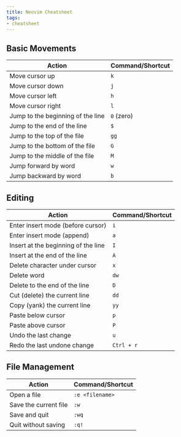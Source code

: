```yaml
---
title: Neovim Cheatsheet
tags:
- cheatsheet
---
```


## Basic Movements

| Action                              | Command/Shortcut             |
| ----------------------------------- | ---------------------------- |
| Move cursor up                      | `k`                          |
| Move cursor down                    | `j`                          |
| Move cursor left                    | `h`                          |
| Move cursor right                   | `l`                          |
| Jump to the beginning of the line   | `0` (zero)                   |
| Jump to the end of the line         | `$`                          |
| Jump to the top of the file         | `gg`                         |
| Jump to the bottom of the file      | `G`                          |
| Jump to the middle of the file      | `M`                          |
| Jump forward by word                | `w`                          |
| Jump backward by word               | `b`                          |

## Editing

| Action                              | Command/Shortcut             |
| ----------------------------------- | ---------------------------- |
| Enter insert mode (before cursor)   | `i`                          |
| Enter insert mode (append)          | `a`                          |
| Insert at the beginning of the line | `I`                          |
| Insert at the end of the line       | `A`                          |
| Delete character under cursor       | `x`                          |
| Delete word                         | `dw`                         |
| Delete to the end of the line       | `D`                          |
| Cut (delete) the current line       | `dd`                         |
| Copy (yank) the current line        | `yy`                         |
| Paste below cursor                  | `p`                          |
| Paste above cursor                  | `P`                          |
| Undo the last change                | `u`                          |
| Redo the last undone change         | `Ctrl + r`                   |

## File Management

| Action                              | Command/Shortcut             |
| ----------------------------------- | ---------------------------- |
| Open a file                         | `:e <filename>`              |
| Save the current file               | `:w`                         |
| Save and quit                       | `:wq`                        |
| Quit without saving                 | `:q!`                        |
